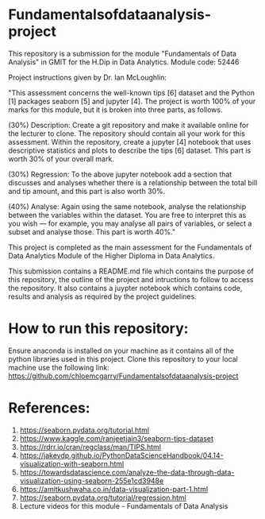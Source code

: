 # Fundamentalsofdataanalysis-project

This repository is a submission for the module "Fundamentals of Data Analysis" in GMIT for the H.Dip in Data Analytics.
Module code: 52446



Project instructions given by Dr. Ian McLoughlin:

"This assessment concerns the well-known tips [6] dataset and the Python [1] packages seaborn [5] and jupyter [4]. The project is worth 100% of your marks for this module, but it is broken into three parts, as follows. 


(30%) Description: Create a git repository and make it available online for the lecturer to clone. The repository should contain all your work for this assessment. Within the repository, create a jupyter [4] notebook that uses descriptive statistics and plots to describe the tips [6] dataset. This part is worth 30% of your overall mark. 


(30%) Regression: To the above jupyter notebook add a section that discusses and analyses whether there is a relationship between the total bill and tip amount, and this part is also worth 30%.


(40%) Analyse: Again using the same notebook, analyse the relationship between the variables within the dataset. You are free to interpret this as you wish — for example, you may analyse all pairs of variables, or select a subset and analyse those. This part is worth 40%."



This project is completed as the main assessment for the Fundamentals of Data Analytics Module of the Higher Diploma in Data Analytics.


This submission contains a README.md file which contains the purpose of this repository, the outline of the project and intructions to follow to access the repository. It also contains a juypter notebook which contains code, results and analysis as required by the project guidelines.


# How to run this repository:
Ensure anaconda is installed on your machine as it contains all of the python libraries used in this project.
Clone this repository to your local machine use the following link: https://github.com/chloemcgarry/Fundamentalsofdataanalysis-project

# References:

1. https://seaborn.pydata.org/tutorial.html
2. https://www.kaggle.com/ranjeetjain3/seaborn-tips-dataset
3. https://rdrr.io/cran/regclass/man/TIPS.html
4. https://jakevdp.github.io/PythonDataScienceHandbook/04.14-visualization-with-seaborn.html
5. https://towardsdatascience.com/analyze-the-data-through-data-visualization-using-seaborn-255e1cd3948e
6. https://amitkushwaha.co.in/data-visualization-part-1.html
7. https://seaborn.pydata.org/tutorial/regression.html
8. Lecture videos for this module - Fundamentals of Data Analysis
